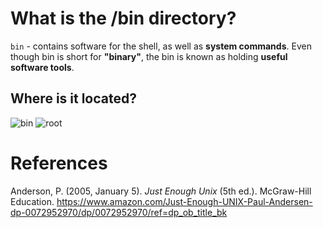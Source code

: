 # What is the /bin directory? 

<code>bin</code> - contains software for the shell, as well as **system commands**. Even though 
bin is short for **"binary"**, the bin is known as holding **useful software tools**. 

## Where is it located? 
![bin](https://user-images.githubusercontent.com/109105989/202932737-499aacab-96ae-4ddc-8c53-133e4c336800.png)
![root](https://user-images.githubusercontent.com/109105989/202933237-bd95fbe2-dfc7-457c-824c-100b076ce66b.png)

# References 
Anderson, P. (2005, January 5). *Just Enough Unix* (5th ed.). McGraw-Hill Education. <https://www.amazon.com/Just-Enough-UNIX-Paul-Andersen-dp-0072952970/dp/0072952970/ref=dp_ob_title_bk>

